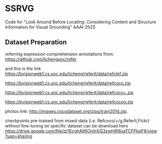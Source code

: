 # SSRVG
Code for "Look Around Before Locating: Considering Content and Structure Information for Visual Grounding" AAAI-2025
## Dataset Preparation
referring expression comprehension annotations from: https://github.com/lichengunc/refer

and this is the link
https://bvisionweb1.cs.unc.edu/licheng/referit/data/refclef.zip

https://bvisionweb1.cs.unc.edu/licheng/referit/data/refcoco.zip

https://bvisionweb1.cs.unc.edu/licheng/referit/data/refcoco+.zip

https://bvisionweb1.cs.unc.edu/licheng/referit/data/refcocog.zip

photos link: http://images.cocodataset.org/zips/train2014.zip.

checkpoints pre-trained from mixed-data (i.e. Refcoco/+/g,ReferIt,Flckr) without fine-tuning on specific dataset can be download here https://drive.google.com/file/d/1EcghAII6OjyhXiS3zwH8I6xaTCFPkpF9/view?usp=sharing
